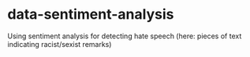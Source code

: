 # data-sentiment-analysis

Using sentiment analysis for detecting hate speech (here: pieces of text indicating racist/sexist remarks)
